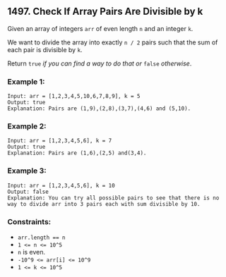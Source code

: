 ## 1497. Check If Array Pairs Are Divisible by k

Given an array of integers ```arr``` of even length ```n``` and an integer ```k```.

We want to divide the array into exactly ```n / 2``` pairs such that the sum of each pair is divisible by ```k```.

Return ```true``` *if you can find a way to do that or* ```false``` *otherwise*.

### Example 1:
```
Input: arr = [1,2,3,4,5,10,6,7,8,9], k = 5
Output: true
Explanation: Pairs are (1,9),(2,8),(3,7),(4,6) and (5,10).
```
### Example 2:
```
Input: arr = [1,2,3,4,5,6], k = 7
Output: true
Explanation: Pairs are (1,6),(2,5) and(3,4).
```
### Example 3:
```
Input: arr = [1,2,3,4,5,6], k = 10
Output: false
Explanation: You can try all possible pairs to see that there is no way to divide arr into 3 pairs each with sum divisible by 10.
```

### Constraints:

* ```arr.length == n```
* ```1 <= n <= 10^5```
* ```n``` is even.
* ```-10^9 <= arr[i] <= 10^9```
* ```1 <= k <= 10^5```